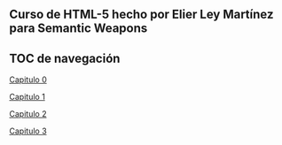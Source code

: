 ## Curso de HTML-5 hecho por Elier Ley Martínez para Semantic Weapons

## TOC de navegación

[Capitulo 0](https://github.com/IIKUYY/HTML5/tree/main/Ch0)

[Capitulo 1](https://github.com/IIKUYY/HTML5/tree/main/Ch1)

[Capitulo 2](https://github.com/IIKUYY/HTML5/tree/main/Ch2)

[Capitulo 3](https://github.com/IIKUYY/HTML5/tree/main/Ch3)
